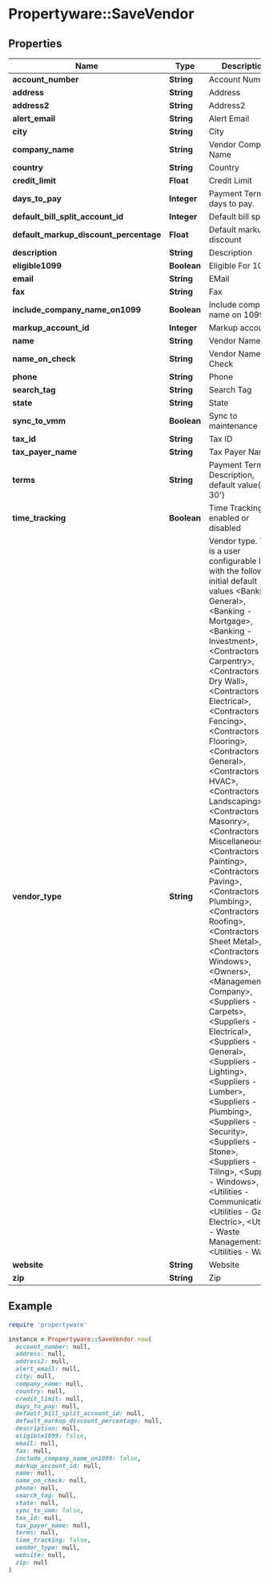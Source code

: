 # Propertyware::SaveVendor

## Properties

| Name | Type | Description | Notes |
| ---- | ---- | ----------- | ----- |
| **account_number** | **String** | Account Number | [optional] |
| **address** | **String** | Address | [optional] |
| **address2** | **String** | Address2 | [optional] |
| **alert_email** | **String** | Alert Email | [optional] |
| **city** | **String** | City | [optional] |
| **company_name** | **String** | Vendor Company Name |  |
| **country** | **String** | Country | [optional] |
| **credit_limit** | **Float** | Credit Limit | [optional] |
| **days_to_pay** | **Integer** | Payment Terms days to pay. | [optional] |
| **default_bill_split_account_id** | **Integer** | Default bill split id | [optional] |
| **default_markup_discount_percentage** | **Float** | Default markup discount | [optional] |
| **description** | **String** | Description | [optional] |
| **eligible1099** | **Boolean** | Eligible For 1099 | [optional] |
| **email** | **String** | EMail | [optional] |
| **fax** | **String** | Fax | [optional] |
| **include_company_name_on1099** | **Boolean** | Include company name on 1099 | [optional] |
| **markup_account_id** | **Integer** | Markup account id | [optional] |
| **name** | **String** | Vendor Name |  |
| **name_on_check** | **String** | Vendor Name On Check |  |
| **phone** | **String** | Phone | [optional] |
| **search_tag** | **String** | Search Tag | [optional] |
| **state** | **String** | State | [optional] |
| **sync_to_vmm** | **Boolean** | Sync to maintenance | [optional] |
| **tax_id** | **String** | Tax ID | [optional] |
| **tax_payer_name** | **String** | Tax Payer Name | [optional] |
| **terms** | **String** | Payment Terms Description, default value(&#39;NET 30&#39;) | [optional] |
| **time_tracking** | **Boolean** | Time Tracking, is enabled or disabled | [optional] |
| **vendor_type** | **String** | Vendor type. This is a user configurable list with the following initial default values &lt;Banking - General&gt;,  &lt;Banking - Mortgage&gt;, &lt;Banking - Investment&gt;, &lt;Contractors - Carpentry&gt;, &lt;Contractors - Dry Wall&gt;, &lt;Contractors - Electrical&gt;, &lt;Contractors - Fencing&gt;, &lt;Contractors - Flooring&gt;, &lt;Contractors - General&gt;, &lt;Contractors - HVAC&gt;, &lt;Contractors - Landscaping&gt;, &lt;Contractors - Masonry&gt;, &lt;Contractors - Miscellaneous&gt;, &lt;Contractors - Painting&gt;, &lt;Contractors - Paving&gt;, &lt;Contractors - Plumbing&gt;, &lt;Contractors - Roofing&gt;, &lt;Contractors - Sheet Metal&gt;, &lt;Contractors - Windows&gt;, &lt;Owners&gt;, &lt;Management Company&gt;, &lt;Suppliers - Carpets&gt;, &lt;Suppliers - Electrical&gt;, &lt;Suppliers - General&gt;, &lt;Suppliers - Lighting&gt;, &lt;Suppliers - Lumber&gt;, &lt;Suppliers - Plumbing&gt;, &lt;Suppliers - Security&gt;, &lt;Suppliers - Stone&gt;, &lt;Suppliers - Tiling&gt;, &lt;Suppliers - Windows&gt;, &lt;Utilities - Communications&gt;, &lt;Utilities - Gas &amp; Electric&gt;, &lt;Utilities - Waste Management&gt;, &lt;Utilities - Water&gt; |  |
| **website** | **String** | Website | [optional] |
| **zip** | **String** | Zip | [optional] |

## Example

```ruby
require 'propertyware'

instance = Propertyware::SaveVendor.new(
  account_number: null,
  address: null,
  address2: null,
  alert_email: null,
  city: null,
  company_name: null,
  country: null,
  credit_limit: null,
  days_to_pay: null,
  default_bill_split_account_id: null,
  default_markup_discount_percentage: null,
  description: null,
  eligible1099: false,
  email: null,
  fax: null,
  include_company_name_on1099: false,
  markup_account_id: null,
  name: null,
  name_on_check: null,
  phone: null,
  search_tag: null,
  state: null,
  sync_to_vmm: false,
  tax_id: null,
  tax_payer_name: null,
  terms: null,
  time_tracking: false,
  vendor_type: null,
  website: null,
  zip: null
)
```

